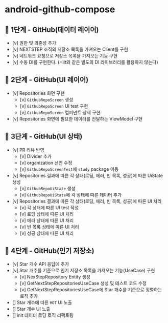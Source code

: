 # android-github-compose

## 🚀 1단계 - GitHub(데이터 레이어)

- [v] 권한 및 의존성 추가
- [v] NEXTSTEP 조직의 저장소 목록을 가져오는 Client를 구현
- [v] 네트워크 요청으로 저장소 목록을 가져오는 기능 구현
- [v] 수동 DI를 구현한다. (Hilt와 같은 별도의 DI 라이브러리를 활용하지 않는다)

## 🚀 2단계 - GitHub(UI 레이어)

- [v] Repositories 화면 구현
    - [v] `GithubRepoScreen` 생성
    - [v] `GithubRepoScreen` UI test 구현
    - [v] `GithubRepoScreen` 컴퍼넌트 상세 구현
- [v] Repositories 화면에 필요한 데이터를 전달하는 ViewModel 구현

## 🚀 3단계 - GitHub(UI 상태)

- [v] PR 리뷰 반영
    - [v] Divider 추가
    - [v] organization 선언 수정
    - [v] `GithubRepoScreenTest`에 `study` package 이동
- [v] Repositories 결과에 따른 각 상태(로딩, 에러, 빈 목록, 성공)에 따른 UiState 생성
    - [v] `GithubRepoUiState` 생성
    - [v] `GithubRepoUiState`에 각 상태에 따른 데이터 추가
- [v] Repositories 결과에 따른 각 상태(로딩, 에러, 빈 목록, 성공)에 따른 UI 처리
    - [v] 각 상태에 따른 UI test 작성
    - [v] 로딩 상태에 따른 UI 처리
    - [v] 에러 상태에 따른 UI 처리
    - [v] 빈 목록 상태에 따른 UI 처리
    - [v] 성공 상태에 따른 UI 처리

## 🚀 4단계 - GitHub(인기 저장소)

- [v] Star 개수 API 응답에 추가
- [v] Star 개수를 기준으로 인기 저장소 목록을 가져오는 기능(UseCase) 구현
    - [v] NexStepRepository Entity 생성
    - [v] GetNextStepRepositoriesUseCase 생성 및 테스트 코드 수정
    - [v] GetNextStepRepositoriesUseCase에 Star 개수를 기준으로 정렬하는 로직 추가
- [] Star 개수에 따른 `HOT` UI 노출
- [] Star 개수 UI 노출
- [] init 데이터 로딩 로직 리팩토링
